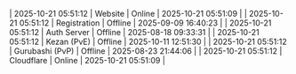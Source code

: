 | 2025-10-21 05:51:12 | Website | Online | 2025-10-21 05:51:09 |
| 2025-10-21 05:51:12 | Registration | Offline | 2025-09-09 16:40:23 |
| 2025-10-21 05:51:12 | Auth Server | Offline | 2025-08-18 09:33:31 |
| 2025-10-21 05:51:12 | Kezan (PvE) | Offline | 2025-10-11 12:51:30 |
| 2025-10-21 05:51:12 | Gurubashi (PvP) | Offline | 2025-08-23 21:44:06 |
| 2025-10-21 05:51:12 | Cloudflare | Online | 2025-10-21 05:51:09 |
